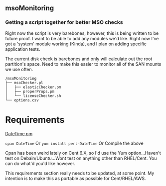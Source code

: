 ## msoMonitoring
### Getting a script together for better MSO checks

Right now the script is very barebones, however, this is being written to be future proof.  I want to be able to add any modules we'd like.  Right now I've got a 'system' module working (Kinda), and I plan on adding specific application tests.  


The current disk check is barebones and only will calculate out the root partition's space.  Need to make this easier to monitor all of the SAN mounts we use often.  

```
/msoMonitoring
├── msoChecker.pl
│   ├── elasticChecker.pm
│   ├── properProps.pm
│   └── licenseChecker.sh
└── options.csv
```


# Requirements
[DateTime.pm](https://github.com/houseabsolute/DateTime.pm)

`cpan DateTime` Or `yum install perl-DateTime` Or Compile the above

Cpan has been weird lately on Cent 6.X, so I'd use the Yum option...Haven't test on Debain/Ubuntu...Wont test on anything other than RHEL/Cent.  You can do what'd you'd like however.


This requirements section really needs to be updated, at some point.  My intention is to make this as portable as possible for Cent/RHEL/AWS.
